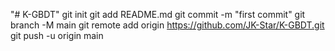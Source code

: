 "# K-GBDT"  git init git add README.md git commit -m "first commit" git branch -M main git remote add origin https://github.com/JK-Star/K-GBDT.git git push -u origin main                
